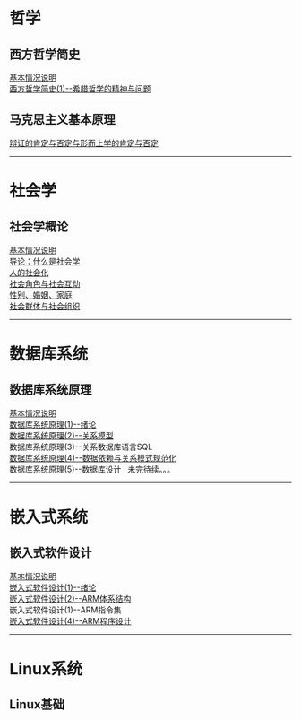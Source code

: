 # 哲学
## 西方哲学简史
[基本情况说明](./Philosophy/a_brief_history_of_western_philosophy/README.md)      
[西方哲学简史(1)--希腊哲学的精神与问题](./Philosophy/a_brief_history_of_western_philosophy/the_spirit_and_problem_of_Greek_philosophy.md)     

## 马克思主义基本原理    
[辩证的肯定与否定与形而上学的肯定与否定](./Philosophy/the_basic_principle_of_marxism/affirmative_and_negative.md)

----------------------------------------
# 社会学
## 社会学概论

[基本情况说明](./Sociology/introdcution_to_sociology/README.md)      
[导论：什么是社会学](./Sociology/introdcution_to_sociology/introduction.md)      
[人的社会化](./Sociology/introdcution_to_sociology/socialization.md)     
[社会角色与社会互动](./Sociology/introdcution_to_sociology/social_roles_and_social_interaction.md)        
[性别、婚姻、家庭](./Sociology/introdcution_to_sociology/gender_marriage_family.md)        
[社会群体与社会组织](./Sociology/introdcution_to_sociology/social_group_and_social_organization.md)
       
       
----------------------------------------

# 数据库系统
## 数据库系统原理
[基本情况说明](./DataBase/principle_of_database/README.md)                 
[数据库系统原理(1)--绪论](./DataBase/principle_of_database/introduction.md)    
[数据库系统原理(2)--关系模型](./DataBase/principle_of_database/relationship_model.md)    
数据库系统原理(3)--关系数据库语言SQL         
[数据库系统原理(4)--数据依赖与关系模式规范化](./DataBase/principle_of_database/data_dependence_and_relationship_pattern_normalization.md)       
[数据库系统原理(5)--数据库设计](./DataBase/principle_of_database/database_design.md)   未完待续。。。      

----------------------------------------

# 嵌入式系统
## 嵌入式软件设计
[基本情况说明](./EmbeddedSystem/embedded_software_design/README.md)                       
[嵌入式软件设计(1)--绪论](./EmbeddedSystem/embedded_software_design/introduction.md)      
[嵌入式软件设计(2)--ARM体系结构](./EmbeddedSystem/embedded_software_design/ARM_architecture.md)             
 嵌入式软件设计(1)--ARM指令集       
[嵌入式软件设计(4)--ARM程序设计](./EmbeddedSystem/embedded_software_design/ARM_programming.md)      


----------------------------------------

# Linux系统
## Linux基础

